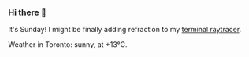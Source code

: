### Hi there :wave:

It's Sunday! I might be finally adding refraction to my [terminal raytracer](https://github.com/bewuethr/bash-raytracer).

Weather in Toronto: sunny, at +13°C.
